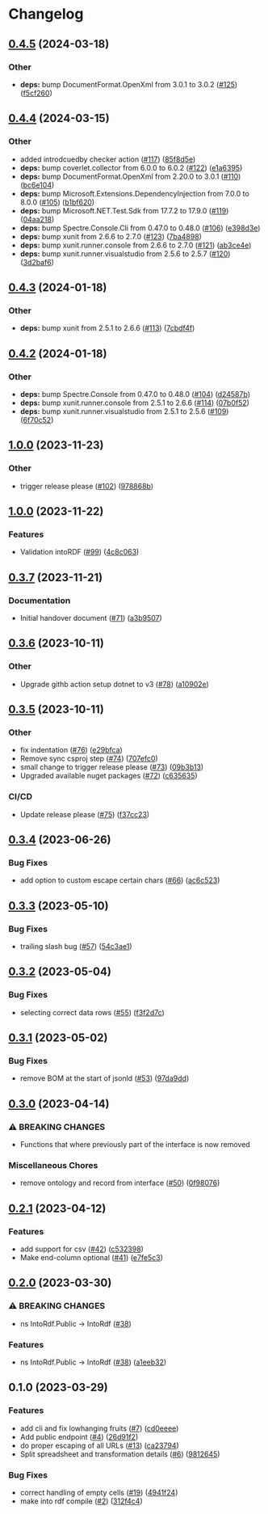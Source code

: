 # Changelog

## [0.4.5](https://github.com/equinor/into-rdf/compare/v0.4.4...v0.4.5) (2024-03-18)


### Other

* **deps:** bump DocumentFormat.OpenXml from 3.0.1 to 3.0.2 ([#125](https://github.com/equinor/into-rdf/issues/125)) ([f5cf260](https://github.com/equinor/into-rdf/commit/f5cf260e32a2ec1f7a9a16b8488cbf467cb46010))

## [0.4.4](https://github.com/equinor/into-rdf/compare/v0.4.3...v0.4.4) (2024-03-15)


### Other

* added introdcuedby checker action ([#117](https://github.com/equinor/into-rdf/issues/117)) ([85f8d5e](https://github.com/equinor/into-rdf/commit/85f8d5e69b360aec32a340f27bf12836c7476a0c))
* **deps:** bump coverlet.collector from 6.0.0 to 6.0.2 ([#122](https://github.com/equinor/into-rdf/issues/122)) ([e1a6395](https://github.com/equinor/into-rdf/commit/e1a63952f0f8f2649929f33d25414af0b8c1af3a))
* **deps:** bump DocumentFormat.OpenXml from 2.20.0 to 3.0.1 ([#110](https://github.com/equinor/into-rdf/issues/110)) ([bc6e104](https://github.com/equinor/into-rdf/commit/bc6e1041984c1f7746e54d2f6e635dc76f5aed00))
* **deps:** bump Microsoft.Extensions.DependencyInjection from 7.0.0 to 8.0.0 ([#105](https://github.com/equinor/into-rdf/issues/105)) ([b1bf620](https://github.com/equinor/into-rdf/commit/b1bf620d8aa924d8d75e14c3ea8e99563224639a))
* **deps:** bump Microsoft.NET.Test.Sdk from 17.7.2 to 17.9.0 ([#119](https://github.com/equinor/into-rdf/issues/119)) ([04aa218](https://github.com/equinor/into-rdf/commit/04aa2180148b855cc6da62b71e00397985e918ef))
* **deps:** bump Spectre.Console.Cli from 0.47.0 to 0.48.0 ([#106](https://github.com/equinor/into-rdf/issues/106)) ([e398d3e](https://github.com/equinor/into-rdf/commit/e398d3e77ccf70b4edb8e85dcf80de7f31689770))
* **deps:** bump xunit from 2.6.6 to 2.7.0 ([#123](https://github.com/equinor/into-rdf/issues/123)) ([7ba4898](https://github.com/equinor/into-rdf/commit/7ba48988d2f2feca58534f6eb84e9b99b778ad52))
* **deps:** bump xunit.runner.console from 2.6.6 to 2.7.0 ([#121](https://github.com/equinor/into-rdf/issues/121)) ([ab3ce4e](https://github.com/equinor/into-rdf/commit/ab3ce4e3492bdcae815217d1167aafebc48e7963))
* **deps:** bump xunit.runner.visualstudio from 2.5.6 to 2.5.7 ([#120](https://github.com/equinor/into-rdf/issues/120)) ([3d2baf6](https://github.com/equinor/into-rdf/commit/3d2baf6c44e2a53090fba953f7f7a57f097f5231))

## [0.4.3](https://github.com/equinor/into-rdf/compare/v0.4.2...v0.4.3) (2024-01-18)


### Other

* **deps:** bump xunit from 2.5.1 to 2.6.6 ([#113](https://github.com/equinor/into-rdf/issues/113)) ([7cbdf4f](https://github.com/equinor/into-rdf/commit/7cbdf4f3be4b8ae674dcd574617e53106174918e))

## [0.4.2](https://github.com/equinor/into-rdf/compare/v0.4.1...v0.4.2) (2024-01-18)


### Other

* **deps:** bump Spectre.Console from 0.47.0 to 0.48.0 ([#104](https://github.com/equinor/into-rdf/issues/104)) ([d24587b](https://github.com/equinor/into-rdf/commit/d24587bab45f55ec960bd229c769196e09234a76))
* **deps:** bump xunit.runner.console from 2.5.1 to 2.6.6 ([#114](https://github.com/equinor/into-rdf/issues/114)) ([07b0f52](https://github.com/equinor/into-rdf/commit/07b0f521b25c7221ac26d891c21187d58d6fff07))
* **deps:** bump xunit.runner.visualstudio from 2.5.1 to 2.5.6 ([#109](https://github.com/equinor/into-rdf/issues/109)) ([6f70c52](https://github.com/equinor/into-rdf/commit/6f70c52cc626c40ac489e84440a84a4e483140d5))

## [1.0.0](https://github.com/equinor/into-rdf/compare/v0.4.0...v0.4.1) (2023-11-23)


### Other

* trigger release please ([#102](https://github.com/equinor/into-rdf/issues/102)) ([978868b](https://github.com/equinor/into-rdf/commit/978868b5d866e9c44b06dd6070d9ba9113675fe0))

## [1.0.0](https://github.com/equinor/into-rdf/compare/v0.3.7...v0.4.0) (2023-11-22)


### Features

* Validation intoRDF ([#99](https://github.com/equinor/into-rdf/issues/99)) ([4c8c063](https://github.com/equinor/into-rdf/commit/4c8c0637a726c4183ac2942cf3c33b27f450b755))

## [0.3.7](https://github.com/equinor/into-rdf/compare/v0.3.6...v0.3.7) (2023-11-21)


### Documentation

* Initial handover document ([#71](https://github.com/equinor/into-rdf/issues/71)) ([a3b9507](https://github.com/equinor/into-rdf/commit/a3b950720d9803513097aa80fa71c9ec967412e1))

## [0.3.6](https://github.com/equinor/into-rdf/compare/v0.3.5...v0.3.6) (2023-10-11)


### Other

* Upgrade githb action setup dotnet to v3 ([#78](https://github.com/equinor/into-rdf/issues/78)) ([a10902e](https://github.com/equinor/into-rdf/commit/a10902ed9fbd2adebe5151441cfb18b402b7f2c7))

## [0.3.5](https://github.com/equinor/into-rdf/compare/v0.3.4...v0.3.5) (2023-10-11)


### Other

* fix indentation ([#76](https://github.com/equinor/into-rdf/issues/76)) ([e29bfca](https://github.com/equinor/into-rdf/commit/e29bfca81775f49454364855c6595dcda19c1eb7))
* Remove sync csproj step ([#74](https://github.com/equinor/into-rdf/issues/74)) ([707efc0](https://github.com/equinor/into-rdf/commit/707efc0318ee54b91f4e48a6bd21f75d69c82fde))
* small change to trigger release please ([#73](https://github.com/equinor/into-rdf/issues/73)) ([09b3b13](https://github.com/equinor/into-rdf/commit/09b3b13499734fedc040b782df8753311461f58e))
* Upgraded available nuget packages ([#72](https://github.com/equinor/into-rdf/issues/72)) ([c635635](https://github.com/equinor/into-rdf/commit/c63563596f58e21672bd3e611f20a4d7575f4d05))


### CI/CD

* Update release please ([#75](https://github.com/equinor/into-rdf/issues/75)) ([f37cc23](https://github.com/equinor/into-rdf/commit/f37cc23ee734b24d9720225511f59151a78bc748))

## [0.3.4](https://github.com/equinor/into-rdf/compare/v0.3.3...v0.3.4) (2023-06-26)


### Bug Fixes

* add option to custom escape certain chars ([#66](https://github.com/equinor/into-rdf/issues/66)) ([ac6c523](https://github.com/equinor/into-rdf/commit/ac6c52348fd839d8b301d00c1949186c39d3f223))

## [0.3.3](https://github.com/equinor/into-rdf/compare/v0.3.2...v0.3.3) (2023-05-10)


### Bug Fixes

* trailing slash bug ([#57](https://github.com/equinor/into-rdf/issues/57)) ([54c3ae1](https://github.com/equinor/into-rdf/commit/54c3ae188c0e40e52a604335d4e4fa7be329be4d))

## [0.3.2](https://github.com/equinor/into-rdf/compare/v0.3.1...v0.3.2) (2023-05-04)


### Bug Fixes

* selecting correct data rows ([#55](https://github.com/equinor/into-rdf/issues/55)) ([f3f2d7c](https://github.com/equinor/into-rdf/commit/f3f2d7cbab1544614675a85b71be621dd2ecc9e7))

## [0.3.1](https://github.com/equinor/into-rdf/compare/v0.3.0...v0.3.1) (2023-05-02)


### Bug Fixes

* remove BOM at the start of jsonld ([#53](https://github.com/equinor/into-rdf/issues/53)) ([97da9dd](https://github.com/equinor/into-rdf/commit/97da9dd97cdbd04db45ffb851bc1285ccbbad453))

## [0.3.0](https://github.com/equinor/into-rdf/compare/v0.2.1...v0.3.0) (2023-04-14)


### ⚠ BREAKING CHANGES

* Functions that where previously part of the interface is now removed

### Miscellaneous Chores

* remove ontology and record from interface ([#50](https://github.com/equinor/into-rdf/issues/50)) ([0f98076](https://github.com/equinor/into-rdf/commit/0f9807603fe72f9b13fdc9b1ce7354c9d5fb6632))

## [0.2.1](https://github.com/equinor/into-rdf/compare/v0.2.0...v0.2.1) (2023-04-12)


### Features

* add support for csv ([#42](https://github.com/equinor/into-rdf/issues/42)) ([c532398](https://github.com/equinor/into-rdf/commit/c5323982fd01ca56e662bd2c12b017780ad2ebac))
* Make end-column optional ([#41](https://github.com/equinor/into-rdf/issues/41)) ([e7fe5c3](https://github.com/equinor/into-rdf/commit/e7fe5c36883eda31ce85196e67b5ac9cc025a686))

## [0.2.0](https://github.com/equinor/into-rdf/compare/v0.1.0...v0.2.0) (2023-03-30)


### ⚠ BREAKING CHANGES

* ns IntoRdf.Public -> IntoRdf ([#38](https://github.com/equinor/into-rdf/issues/38))

### Features

* ns IntoRdf.Public -&gt; IntoRdf ([#38](https://github.com/equinor/into-rdf/issues/38)) ([a1eeb32](https://github.com/equinor/into-rdf/commit/a1eeb321e5b47e44b281cffc8a9c888e86305586))

## 0.1.0 (2023-03-29)


### Features

* add cli and fix lowhanging fruits ([#7](https://github.com/equinor/into-rdf/issues/7)) ([cd0eeee](https://github.com/equinor/into-rdf/commit/cd0eeeee0a5ec43ae4e60e965dfbd58c49f8557a))
* Add public endpoint ([#4](https://github.com/equinor/into-rdf/issues/4)) ([26d91f2](https://github.com/equinor/into-rdf/commit/26d91f21ff27c71a9012e322d898777203b57db1))
* do proper escaping of all URLs ([#13](https://github.com/equinor/into-rdf/issues/13)) ([ca23794](https://github.com/equinor/into-rdf/commit/ca23794fd8b650044026c0cf992e93c29df5e127))
* Split spreadsheet and transformation details ([#6](https://github.com/equinor/into-rdf/issues/6)) ([9812645](https://github.com/equinor/into-rdf/commit/98126457c0ffaeefdeecf5f452ac35a42aa92caf))


### Bug Fixes

* correct handling of empty cells ([#19](https://github.com/equinor/into-rdf/issues/19)) ([4941f24](https://github.com/equinor/into-rdf/commit/4941f24f66a2e66144cf1017defd059fa92da318))
* make into rdf compile ([#2](https://github.com/equinor/into-rdf/issues/2)) ([312f4c4](https://github.com/equinor/into-rdf/commit/312f4c4b8d224a2e22db5de042186067337c4efc))
